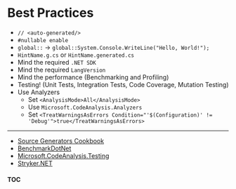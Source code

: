 # Best Practices

- `// <auto-generated/>`
- `#nullable enable`
- `global::` -> `global::System.Console.WriteLine("Hello, World!");`
- `HintName.g.cs` or `HintName.generated.cs`
- Mind the required `.NET SDK`
- Mind the required `LangVersion`
- Mind the performance (Benchmarking and Profiling)
- Testing! (Unit Tests, Integration Tests, Code Coverage, Mutation Testing)
- Use Analyzers
  - Set `<AnalysisMode>All</AnalysisMode>`
  - Use `Microsoft.CodeAnalysis.Analyzers`
  - Set `<TreatWarningsAsErrors Condition="'$(Configuration)' != 'Debug'">true</TreatWarningsAsErrors>`

---
- [Source Generators Cookbook](https://github.com/dotnet/roslyn/blob/main/docs/features/source-generators.cookbook.md)
- [BenchmarkDotNet](https://github.com/dotnet/BenchmarkDotNet)
- [Microsoft.CodeAnalysis.Testing](https://github.com/dotnet/roslyn-sdk/tree/main/src/Microsoft.CodeAnalysis.Testing)
- [Stryker.NET](https://github.com/stryker-mutator/stryker-net)

#### [TOC](./Content.md)
